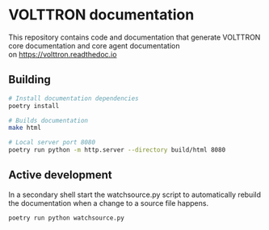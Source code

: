 # VOLTTRON documentation

This repository contains code and documentation that generate VOLTTRON core documentation and core agent documentation   
on https://volttron.readthedoc.io

## Building

```bash
# Install documentation dependencies
poetry install

# Builds documentation
make html

# Local server port 8080
poetry run python -m http.server --directory build/html 8080
```

## Active development

In a secondary shell start the watchsource.py script to automatically rebuild the
documentation when a change to a source file happens.

```bash
poetry run python watchsource.py
```

